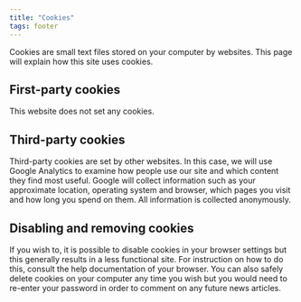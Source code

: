 ```yaml
---
title: "Cookies"
tags: footer
---
```


Cookies are small text files stored on your computer by websites. This page will explain how this site uses cookies.

## First-party cookies

This website does not set any cookies.

## Third-party cookies

Third-party cookies are set by other websites. In this case, we will use Google Analytics to examine how people use our site and which content they find most useful. Google will collect information such as your approximate location, operating system and browser, which pages you visit and how long you spend on them. All information is collected anonymously.

## Disabling and removing cookies

If you wish to, it is possible to disable cookies in your browser settings but this generally results in a less functional site. For instruction on how to do this, consult the help documentation of your browser. You can also safely delete cookies on your computer any time you wish but you would need to re-enter your password in order to comment on any future news articles.
